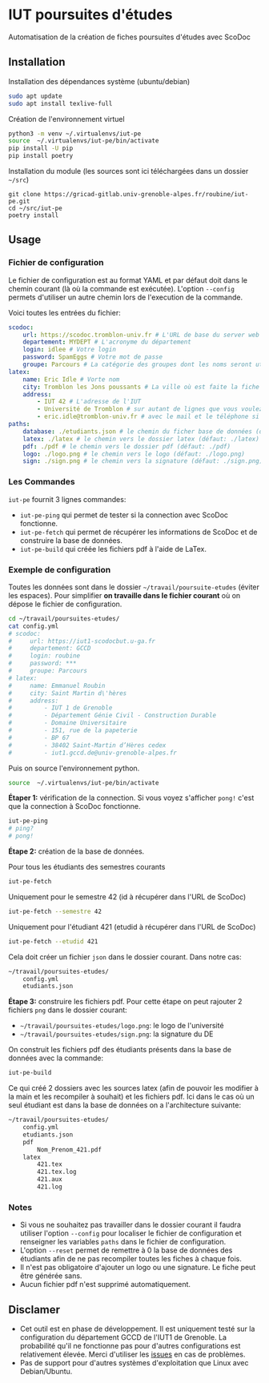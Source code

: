 # IUT poursuites d'études
Automatisation de la création de fiches poursuites d'études avec ScoDoc

## Installation
Installation des dépendances système (ubuntu/debian)
```bash
sudo apt update
sudo apt install texlive-full
```

Création de l'environnement virtuel
```bash
python3 -m venv ~/.virtualenvs/iut-pe
source  ~/.virtualenvs/iut-pe/bin/activate
pip install -U pip
pip install poetry
```

Installation du module (les sources sont ici téléchargées dans un dossier `~/src`)
```
git clone https://gricad-gitlab.univ-grenoble-alpes.fr/roubine/iut-pe.git
cd ~/src/iut-pe
poetry install
```

## Usage
### Fichier de configuration
Le fichier de configuration est au format YAML et par défaut doit dans le chemin courant (là où la commande est exécutée).
L'option `--config` permets d'utiliser un autre chemin lors de l'execution de la commande.

Voici toutes les entrées du fichier:
```yaml
scodoc:
    url: https://scodoc.tromblon-univ.fr # L'URL de base du server web ScoDoc
    departement: MYDEPT # L'acronyme du département
    login: idlee # Votre login
    password: SpamEggs # Votre mot de passe
    groupe: Parcours # La catégorie des groupes dont les noms seront utilisé pour déterminer le parcours de l'étudiant
latex:
    name: Eric Idle # Vorte nom
    city: Tromblon les Jons poussants # La ville où est faite la fiche
    address:
        - IUT 42 # L'adresse de l'IUT
        - Université de Tromblon # sur autant de lignes que vous voulez
        - eric.idle@tromblon-univ.fr # avec le mail et le téléphone si vous voulez
paths:
    database: ./etudiants.json # le chemin du ficher base de données (défaut: ./etudiants.json)
    latex: ./latex # le chemin vers le dossier latex (défaut: ./latex)
    pdf: ./pdf # le chemin vers le dossier pdf (défaut: ./pdf)
    logo: ./logo.png # le chemin vers le logo (défaut: ./logo.png)
    sign: ./sign.png # le chemin vers la signature (défaut: ./sign.png)
```

### Les  Commandes
`iut-pe` fournit 3 lignes commandes:
- `iut-pe-ping` qui permet de tester si la connection avec ScoDoc fonctionne.
- `iut-pe-fetch` qui permet de récupérer les informations de ScoDoc et de construire la base de données.
- `iut-pe-build` qui créée les fichiers pdf à l'aide de LaTex.

### Exemple de configuration
Toutes les données sont dans le dossier `~/travail/poursuite-etudes` (éviter les espaces).
Pour simplifier **on travaille dans le fichier courant** où on dépose le fichier de configuration.

```bash
cd ~/travail/poursuites-etudes/
cat config.yml
# scodoc:
#     url: https://iut1-scodocbut.u-ga.fr
#     departement: GCCD
#     login: roubine
#     password: ***
#     groupe: Parcours
# latex:
#     name: Emmanuel Roubin
#     city: Saint Martin d\'hères
#     address:
#         - IUT 1 de Grenoble
#         - Département Génie Civil - Construction Durable
#         - Domaine Universitaire
#         - 151, rue de la papeterie
#         - BP 67
#         - 38402 Saint-Martin d’Hères cedex
#         - iut1.gccd.de@univ-grenoble-alpes.fr
```

Puis on source l'environnement python.
```bash
source  ~/.virtualenvs/iut-pe/bin/activate
```

**Étaper 1:** vérification de la connection. Si vous voyez s'afficher `pong!` c'est que la connection à ScoDoc fonctionne.
```bash
iut-pe-ping
# ping?
# pong! 
```

**Étape 2:** création de la base de données.

Pour tous les étudiants des semestres courants
```bash
iut-pe-fetch
```
Uniquement pour le semestre 42 (id à récupérer dans l'URL de ScoDoc)
```bash
iut-pe-fetch --semestre 42
```
Uniquement pour l'étudiant 421 (etudid à récupérer dans l'URL de ScoDoc)
```bash
iut-pe-fetch --etudid 421
```
Cela doit créer un fichier `json` dans le dossier courant. Dans notre cas:
```bash
~/travail/poursuites-etudes/
    config.yml
    etudiants.json
```

**Étape 3:** construire les fichiers pdf.
Pour cette étape on peut rajouter 2 fichiers `png` dans le dossier courant:
- `~/travail/poursuites-etudes/logo.png`: le logo de l'université
- `~/travail/poursuites-etudes/sign.png`: la signature du DE

On construit les fichiers pdf des étudiants présents dans la base de données avec la commande:
```bash
iut-pe-build
```
Ce qui créé 2 dossiers avec les sources latex (afin de pouvoir les modifier à la main et les recompiler à souhait) et les fichiers pdf. Ici dans le cas où un seul étudiant est dans la base de données on a l'architecture suivante:
```bash
~/travail/poursuites-etudes/
    config.yml
    etudiants.json
    pdf
        Nom_Prenom_421.pdf
    latex
        421.tex
        421.tex.log
        421.aux
        421.log
```


### Notes
- Si vous ne souhaitez pas travailler dans le dossier courant il faudra utiliser l'option `--config` pour localiser le fichier de configuration et renseigner les variables `paths` dans le fichier de configuration.
- L'option `--reset` permet de remettre à 0 la base de données des étudiants afin de ne pas recompiler toutes les fiches à chaque fois.
- Il n'est pas obligatoire d'ajouter un logo ou une signature. Le fiche peut être générée sans.
- Aucun fichier pdf n'est supprimé automatiquement.

## Disclamer
- Cet outil est en phase de développement. Il est uniquement testé sur la configuration du département GCCD de l'IUT1 de Grenoble. La probabilité qu'il ne fonctionne pas pour d'autres configurations est relativement élevée. Merci d'utiliser les [issues](https://gricad-gitlab.univ-grenoble-alpes.fr/roubine/iut-pe/-/issues) en cas de problèmes.
- Pas de support pour d'autres systèmes d'exploitation que Linux avec Debian/Ubuntu.
